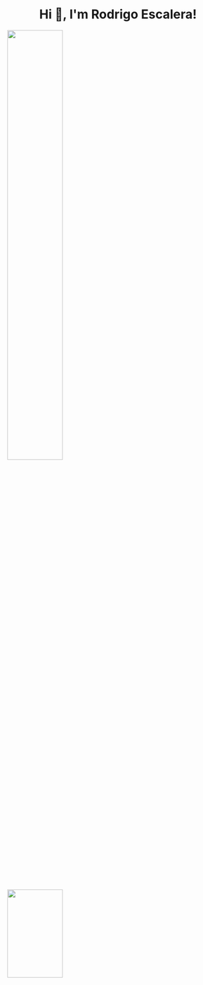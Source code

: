<h1 align="center">Hi 👋, I'm Rodrigo Escalera!</h1>

<img align="left" width="50%" src="https://github-readme-stats.vercel.app/api?username=Rodriix99&show_icons=true&theme=radical"/>
<img align="left" height="200px" width="50%" src="https://github-readme-stats.vercel.app/api/top-langs/?username=Rodriix99&layout=compact"/>





